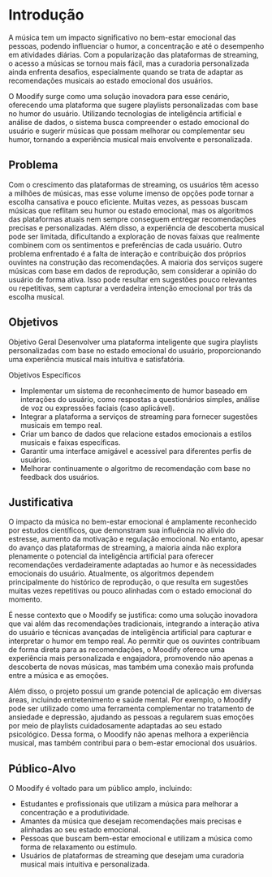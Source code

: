 # Introdução

A música tem um impacto significativo no bem-estar emocional das pessoas, podendo influenciar o humor, a concentração e até o desempenho em atividades diárias. Com a popularização das plataformas de streaming, o acesso a músicas se tornou mais fácil, mas a curadoria personalizada ainda enfrenta desafios, especialmente quando se trata de adaptar as recomendações musicais ao estado emocional dos usuários.

O Moodify surge como uma solução inovadora para esse cenário, oferecendo uma plataforma que sugere playlists personalizadas com base no humor do usuário. Utilizando tecnologias de inteligência artificial e análise de dados, o sistema busca compreender o estado emocional do usuário e sugerir músicas que possam melhorar ou complementar seu humor, tornando a experiência musical mais envolvente e personalizada.

## Problema

Com o crescimento das plataformas de streaming, os usuários têm acesso a milhões de músicas, mas esse volume imenso de opções pode tornar a escolha cansativa e pouco eficiente. Muitas vezes, as pessoas buscam músicas que reflitam seu humor ou estado emocional, mas os algoritmos das plataformas atuais nem sempre conseguem entregar recomendações precisas e personalizadas. Além disso, a experiência de descoberta musical pode ser limitada, dificultando a exploração de novas faixas que realmente combinem com os sentimentos e preferências de cada usuário.
Outro problema enfrentado é a falta de interação e contribuição dos próprios ouvintes na construção das recomendações. A maioria dos serviços sugere músicas com base em dados de reprodução, sem considerar a opinião do usuário de forma ativa. Isso pode resultar em sugestões pouco relevantes ou repetitivas, sem capturar a verdadeira intenção emocional por trás da escolha musical.

## Objetivos

Objetivo Geral
Desenvolver uma plataforma inteligente que sugira playlists personalizadas com base no estado emocional do usuário, proporcionando uma experiência musical mais intuitiva e satisfatória.

Objetivos Específicos
- Implementar um sistema de reconhecimento de humor baseado em interações do usuário, como respostas a questionários simples, análise de voz ou expressões faciais (caso aplicável).
- Integrar a plataforma a serviços de streaming para fornecer sugestões musicais em tempo real.
- Criar um banco de dados que relacione estados emocionais a estilos musicais e faixas específicas.
- Garantir uma interface amigável e acessível para diferentes perfis de usuários.
- Melhorar continuamente o algoritmo de recomendação com base no feedback dos usuários.

## Justificativa

O impacto da música no bem-estar emocional é amplamente reconhecido por estudos científicos, que demonstram sua influência no alívio do estresse, aumento da motivação e regulação emocional. No entanto, apesar do avanço das plataformas de streaming, a maioria ainda não explora plenamente o potencial da inteligência artificial para oferecer recomendações verdadeiramente adaptadas ao humor e às necessidades emocionais do usuário. Atualmente, os algoritmos dependem principalmente do histórico de reprodução, o que resulta em sugestões muitas vezes repetitivas ou pouco alinhadas com o estado emocional do momento.

É nesse contexto que o Moodify se justifica: como uma solução inovadora que vai além das recomendações tradicionais, integrando a interação ativa do usuário e técnicas avançadas de inteligência artificial para capturar e interpretar o humor em tempo real. Ao permitir que os ouvintes contribuam de forma direta para as recomendações, o Moodify oferece uma experiência mais personalizada e engajadora, promovendo não apenas a descoberta de novas músicas, mas também uma conexão mais profunda entre a música e as emoções.

Além disso, o projeto possui um grande potencial de aplicação em diversas áreas, incluindo entretenimento e saúde mental. Por exemplo, o Moodify pode ser utilizado como uma ferramenta complementar no tratamento de ansiedade e depressão, ajudando as pessoas a regularem suas emoções por meio de playlists cuidadosamente adaptadas ao seu estado psicológico. Dessa forma, o Moodify não apenas melhora a experiência musical, mas também contribui para o bem-estar emocional dos usuários.

## Público-Alvo

O Moodify é voltado para um público amplo, incluindo:

- Estudantes e profissionais que utilizam a música para melhorar a concentração e a produtividade.
- Amantes da música que desejam recomendações mais precisas e alinhadas ao seu estado emocional.
- Pessoas que buscam bem-estar emocional e utilizam a música como forma de relaxamento ou estímulo.
- Usuários de plataformas de streaming que desejam uma curadoria musical mais intuitiva e personalizada.
